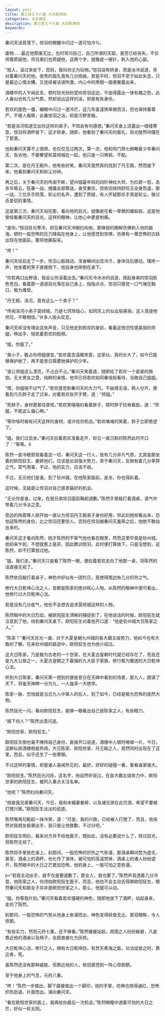 ```yaml
---
layout: post
title: 第三百三十八章 大日乾坤劲
categories: 太古神王
description: 第三百三十八章 大日乾坤劲
keywords:
---
```


秦问天话音落下，惊羽的眼瞳中闪过一道可怕冷%。

废物……最近他颓废无比，也时常问自己，自己所谓的天赋，是否已经丧失，不仅师尊质疑他，师兄弟们也质疑他，这两个字，就像是一根针，刺入他的心脏。

“贱人，滚过来坐下，否则，我叫你沦为玩物。”惊羽没有转身，而是冰冷说道，背对着秦问天的他，俊秀的面孔竟有几分扭曲，若是平时，惊羽不至于如此失态，只是最近心情太糟，又连续被话语所激，内心中的黑暗一面便暴露出来。

酒楼中的人乍闻此言，顿时目光纷纷望向惊羽这边，不由得露出一抹有趣之色，此人看似也有几分气质，然却说出这样的话，却是有失身份。

若欢的面色一僵，媚眼中闪过一道冷芒，这几年虽谨慎卑微而活，但也保持着尊严，不被人侮辱，此番惊羽之话，却是污秽至极。

“若是洛河知道交出你这样的弟子，不知会有何感想。”秦问天身上流露出一缕缕寒意，惊羽将酒杯放下，这才转身，随即，他看到了秦问天的面孔，目光陡然间僵在了那里。

他和秦问天算不上很熟，也仅仅见过两次，第一次，他和同门燕七俯瞰着少年秦问天，告诉他，不要奢望和莫倾城在一起，他只是一只寒鸦，不配。

第二次，是在丹王殿外，他有些好笑，秦问天竟然真的找到了丹王殿，然而接下来，他看到秦问天和斩尘对峙。

再之后，关于秦问天的传闻不断，望州城最年轻的四阶神纹大师，为红颜一怒，击杀华霄云，狂暴一战，傀儡全部葬送，身受重伤，但依旧挟持舒阮玉全身而退，那一战，三位杀手陨落，斩尘的名声，遭到了质疑，有人怀疑那杀手真是斩尘，做过杀爱侣的事情。

这是第三次，秦问天站在那，看向他的目光，就像是在看一卑微的蝼蚁般，这是他曾经看秦问天的目光，这样的眼神，让他心中更是刺痛。

“是你。”惊羽目光寒冷，却见秦问天冷眼扫向他，那锋锐的眼眸仿佛刺入他的脑海，顿时一股恐怖的压力降临在他身上，让他感觉到惊惧，仿佛有一尊恐怖的古妖出现在他面前，要将他撕裂来。

“咚！”

秦问天往前走了一步，惊羽心脏跳动，浑身瞬间出现冷汗，身体往后挪动，噗咚一声，他坐着的凳子直接倒下，他自身也摔倒在桌下。

“你若再口出秽语，我会让你滚着出去。”秦问天冷冰冰的说道，爬起身来的惊羽脸色苍白，看着那一道道目光落在自己身上，指指点点，惊羽只感觉一口气堵在胸口，极为难受。

“丹王殿，洛河，竟有这么一个弟子？”

“传闻洛河小弟子莫倾城，乃是七窍玲珑心，如同天上的仙女般美丽，这人竟是他师兄，不敢相信。”许多人摇头叹息。

秦问天却没有理会这些声音，只见他走到若欢的身前，看着这依旧性感美丽的师姐，伸出手，轻抚着若欢的脸颊。

“姐，你瘦了。”

“臭小子，敢占你师姐便宜。”若欢面含温暖笑意，这家伙，真的长大了，如今已能够保护她了，再不是昔日需要她保护的少年。

“谁让师姐这么漂亮，不占白不占。”秦问天笑着道，随即给了若欢一个紧紧的拥抱，无关男女之意，纯粹的亲情，他早已将若欢如同秦瑶般看待，当做自己姐姐。

“喂，你姐喘不过气了。”若欢感觉到秦问天的大力气，不由得无语，两人分开，便看到凡乐胖子走了过来，对着若欢张开手臂，道：“师姐。”

“死胖子，身材更甚往昔呢。”若欢笑嘻嘻的看着胖子，顿时胖子拉耸着脸，道：“师姐，不能这么偏心啊。”

“等你啥时候有问天这样的身材，或许给你机会。”若欢咯咯的笑着，胖子立即绝望了。

“姐，我们过去坐。”秦问天拉着若欢准备走开，却见一直沉默的陈然此时开口了：“等等。ē

陈然一直冷眼旁观看着这一切，秦问天这一行人，皆有几分非凡气质，尤其是那坐着的欧阳狂生、姜婷他们，应该是出自强大势力，至于秦问天，反倒有着几分草莽之气，意气用事，不过，他的实力，应该不弱。

不过，无论他们是谁，到了钦州城，在他陈家面前，是龙，你也得趴着。

这时候，无疑是让惊羽对自己感恩最好的机会。

“无论你是谁，过来，在我兄弟惊羽面前鞠躬道歉。”陈然手掌敲打着酒桌，语气中带着几分冷淡之意。

旁边的杨霞等人刚开始一直以为惊羽丹王殿弟子身份好用，但此刻她却看出来，恐怕这陈然的身份，比之惊羽还要惊人，否则在惊羽被秦问天羞辱之后，他绝不敢站出来的。

秦问天这才看向陈然，刚才陈然的不客气他也看在眼里，然而这里毕竟是钦州城，他初来乍到，不想就惹上是非，因此教训惊羽，此时便打算放下，只是没想到，这陈然，却不打算放过他。

“姐，我们走。”秦问天只是看了陈然一眼，便拉着若欢走向了他那一桌，将陈然的话直接无视了。

陈然依旧敲打着桌子，神色中好似有一团烈日，竟使得周边有几分炽热之气。

修行大日乾坤心法之人，皆都是陈家的绝对核心人物，从陈然的眼神中便可看出，他修行过大日乾坤心法。

若是没有几分底气，他也不会想去追求莫倾城这样的人物。

陈然眼中的大日烈焰，被欧阳狂生清晰的捕捉到了，在他说话的时候，欧阳狂生就注意到了他，待到秦问天桌下，欧阳狂生对着他开口道：“他是钦州城大日陈家之人。”

“陈家？”秦问天目光一凝，对于大夏皇朝九州城的各大霸主级势力，他如今也有大致的了解，在来钦州城的路途中，欧阳狂生也为他介绍过。

这大日陈家，乃是极为古老的一个世家，在大夏古皇朝时代就已经存在了，而且还是九大公族之一，大夏古皇朝之下最强的九大臣子家族，修行极为霸道的大日乾坤心法。

听到大日陈家，秦问天第一想到的便是昔日在天碑中看到的场景，那九人，图谋了天下，将鉴天神碑一分为九，一人独享一大绝学。

陈家一脉，恐怕就是当日九人中某人的后人，到了如今，已经是极为恐怖的庞然大物。

陈然目光一闪，看向欧阳狂生，能够一眼看出自己是陈家之人，有些眼力。

“阁下何人？”陈然淡漠问道。

“欧阳世家，欧阳狂生。”

欧阳狂生倒也毫不掩饰自己身份，直接开口说道，酒楼中人顿时唏嘘一片，今日，这醉仙居酒楼倒是热闹，大日陈家、欧阳世家、丹王殿之人，竟然同时出现在了这里，而且，似乎还生了一些摩擦。

不过这样的事情，却是诸人喜闻热见的，最好，好好的碰撞一番，看看谁家强大。

“欧阳狂生。”陈然目光闪烁，这名字，他自然听说过，在各大霸主级势力中，欧阳世家的欧阳狂生，被列入重点关注名单。

“他呢？”陈然扫向秦问天。

“他是我兄弟秦问天，今日，我和未婚妻姜婷，以及诸兄弟在此饮酒，希望不要被打搅兴致。”欧阳狂生淡淡的说道。

陈然嘴角勾勒起一抹冷笑，道：“可是，我的兴致，已经被人打搅了，而且，他突然对我朋友偷袭出手，我只是让他致歉，不过分吧。”

欧阳狂生明白，看来对方并不给他面子，既如此，没有必要说什么了，转过目光，将陈然无视了。

陈然将手掌放在桌上，刹那间，一股恐怖的炽热之气弥漫，那酒桌瞬间焚为虚无，甚至，酒桌上的酒杯，也化作了液体，被可怕的高温焚掉，酒桌上的诸人纷纷退开，陈然眼中的大日之芒更加恐怖，他的身上，一股可怕之意弥漫。

p>“若我主动出手，就不仅是要道歉了，那女人，我也要了。”陈然声音透着几分冷意，他陈家之人，何须给欧阳狂生面子，而且，他也不会主动去得罪欧阳狂生，既然秦问天和那女子并非是欧阳世家之人，那么，他就可以动。

“姐，你等我片刻。”秦问天看着若欢僵硬的神色，随即他放下了酒杯，站起身来，走向了陈然。

刹那间，一股恐怖的气势从他身上弥漫而出，神色变得妖俊无比，那双眼眸，令人惊颤。

“有些实力，然而元府七重，还不够看。”陈然缓缓站起，周围之人纷纷躲避，凡是靠近他的酒桌以及椅子，全部直接化为灰烬。

大日乾坤心法，修行之人，拥有大日乾坤劲，有焚天煮海之能，功法绽放之时，靠近者，死。

虽陈然还没有那种威能，但靠近他的人，依旧感觉到一阵心惊胆颤。

至于他身上的气息，元府八重。

“咚！”陈然一步踏出，脚下直接烙出一个脚印，他的手掌，仿佛也烙得通红，恐怖炽热劲道，扑面而出，涌向秦问天。

“看在欧阳世家的面上，我再给你最后一次机会。”陈然眼瞳中透着可怕的大日之芒，好似一轮太阳。
